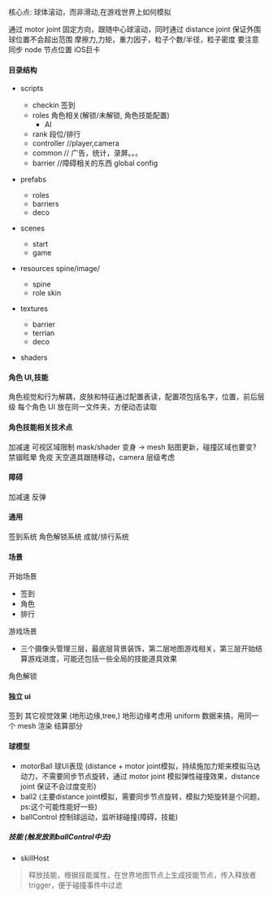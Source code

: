 核心点: 球体滚动，而非滑动,在游戏世界上如何模拟

通过 motor joint 固定方向，跟随中心球滚动，同时通过 distance joint 保证外围球位置不会超出范围
摩擦力,力矩，重力因子，粒子个数/半径，粒子密度
要注意同步 node 节点位置
iOS巨卡

#### 目录结构

- scripts

  - checkin 签到
  - roles 角色相关(解锁/未解锁, 角色技能配置)
    - AI
  - rank 段位/排行
  - controller //player,camera
  - common // 广告，统计，录屏。。。
  - barrier //障碍相关的东西
    global
    config

- prefabs

  - roles
  - barriers
  - deco

- scenes

  - start
  - game

- resources spine/image/

  - spine
  - role skin

- textures

  - barrier
  - terrian
  - deco

- shaders

#### 角色 UI,技能

角色视觉和行为解耦，皮肤和特征通过配置表读，配置项包括名字，位置，前后层级
每个角色 UI 放在同一文件夹，方便动态读取

#### 角色技能相关技术点

加减速
可视区域限制 mask/shader
变身 -> mesh 贴图更新，碰撞区域也要变?
禁锢眩晕
免疫
天空道具跟随移动，camera 层级考虑

#### 障碍

加减速
反弹

#### 通用

签到系统
角色解锁系统
成就/排行系统

#### 场景

开始场景

- 签到
- 角色
- 排行

游戏场景

- 三个摄像头管理三层，最底层背景装饰，第二层地图游戏相关，第三层开始结算游戏进度，可能还包括一些全局的技能道具效果

角色解锁

#### 独立 ui

签到
其它视觉效果 (地形边缘,tree,)
地形边缘考虑用 uniform 数据来搞，用同一个 mesh 渲染
结算部分

#### 球模型

- motorBall  球UI表现 (distance + motor joint模拟，持续施加力矩来模拟马达动力，不需要同步节点旋转，通过 motor joint 模拟弹性碰撞效果，distance joint 保证不会过度变形)
- ball2 (主要distance joint模拟，需要同步节点旋转，模拟力矩旋转是个问题，ps:这个可能性能好一些)
- ballControl 控制球运动，监听球碰撞(障碍，技能)

##### 技能 (触发放到ballControl中去)

- skillHost 

> 释放技能，根据技能属性，在世界地图节点上生成技能节点，传入释放者 trigger，便于碰撞事件中过滤


